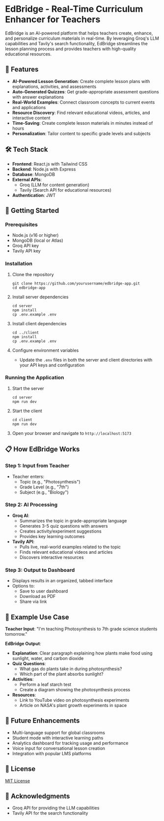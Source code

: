 # EdBridge - Real-Time Curriculum Enhancer for Teachers

EdBridge is an AI-powered platform that helps teachers create, enhance, and personalize curriculum materials in real-time. By leveraging Groq's LLM capabilities and Tavily's search functionality, EdBridge streamlines the lesson planning process and provides teachers with high-quality educational resources.

## 🚀 Features

- **AI-Powered Lesson Generation**: Create complete lesson plans with explanations, activities, and assessments
- **Auto-Generated Quizzes**: Get grade-appropriate assessment questions with answer explanations
- **Real-World Examples**: Connect classroom concepts to current events and applications
- **Resource Discovery**: Find relevant educational videos, articles, and interactive content
- **Time-Saving**: Create complete lesson materials in minutes instead of hours
- **Personalization**: Tailor content to specific grade levels and subjects

## 🛠️ Tech Stack

- **Frontend**: React.js with Tailwind CSS
- **Backend**: Node.js with Express
- **Database**: MongoDB
- **External APIs**: 
  - Groq (LLM for content generation)
  - Tavily (Search API for educational resources)
- **Authentication**: JWT

## 🏁 Getting Started

### Prerequisites

- Node.js (v16 or higher)
- MongoDB (local or Atlas)
- Groq API key
- Tavily API key

### Installation

1. Clone the repository
   ```
   git clone https://github.com/yourusername/edbridge-app.git
   cd edbridge-app
   ```

2. Install server dependencies
   ```
   cd server
   npm install
   cp .env.example .env
   ```

3. Install client dependencies
   ```
   cd ../client
   npm install
   cp .env.example .env
   ```

4. Configure environment variables
   - Update the `.env` files in both the server and client directories with your API keys and configuration

### Running the Application

1. Start the server
   ```
   cd server
   npm run dev
   ```

2. Start the client
   ```
   cd client
   npm run dev
   ```

3. Open your browser and navigate to `http://localhost:5173`

## 📋 How EdBridge Works

### Step 1: Input from Teacher
- Teacher enters:
  - Topic (e.g., "Photosynthesis")
  - Grade Level (e.g., "7th")
  - Subject (e.g., "Biology")

### Step 2: AI Processing
- **Groq AI**:
  - Summarizes the topic in grade-appropriate language
  - Generates 3-5 quiz questions with answers
  - Creates activity/experiment suggestions
  - Provides key learning outcomes
- **Tavily API**:
  - Pulls live, real-world examples related to the topic
  - Finds relevant educational videos and articles
  - Discovers interactive resources

### Step 3: Output to Dashboard
- Displays results in an organized, tabbed interface
- Options to:
  - Save to user dashboard
  - Download as PDF
  - Share via link

## 🧪 Example Use Case

**Teacher Input**: "I'm teaching Photosynthesis to 7th grade science students tomorrow."

**EdBridge Output**:
- **Explanation**: Clear paragraph explaining how plants make food using sunlight, water, and carbon dioxide
- **Quiz Questions**:
  - What gas do plants take in during photosynthesis?
  - Which part of the plant absorbs sunlight?
- **Activities**:
  - Perform a leaf starch test
  - Create a diagram showing the photosynthesis process
- **Resources**:
  - Link to YouTube video on photosynthesis experiments
  - Article on NASA's plant growth experiments in space

## 🔮 Future Enhancements

- Multi-language support for global classrooms
- Student mode with interactive learning paths
- Analytics dashboard for tracking usage and performance
- Voice input for conversational lesson creation
- Integration with popular LMS platforms

## 📄 License

[MIT License](LICENSE)

## 🙏 Acknowledgments

- Groq API for providing the LLM capabilities
- Tavily API for the search functionality
